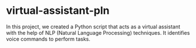# virtual-assistant-pln
In this project, we created a Python script that acts as a virtual assistant with the help of NLP (Natural Language Processing) techniques. It identifies voice commands to perform tasks.

